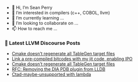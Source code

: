 - 👋 Hi, I’m Sean Perry
- 👀 I’m interested in compilers (c++, COBOL, llvm)
- 🌱 I’m currently learning ...
- 💞️ I’m looking to collaborate on ...
- 📫 How to reach me ...

<!---
s66perry/s66perry is a ✨ special ✨ repository because its `README.md` (this file) appears on your GitHub profile.
You can click the Preview link to take a look at your changes.
--->
### 📕 Latest LLVM Discourse Posts

<!-- DISCOURSE-LLVM:START -->
- [Cmake doesn&#39;t regenerate all TableGen target files](https://discourse.llvm.org/t/cmake-doesnt-regenerate-all-tablegen-target-files/87901#post_2)
- [Link a pre-compiled bitcodes with my jit code, enabling IPO](https://discourse.llvm.org/t/link-a-pre-compiled-bitcodes-with-my-jit-code-enabling-ipo/87902#post_1)
- [Cmake doesn&#39;t regenerate all TableGen target files](https://discourse.llvm.org/t/cmake-doesnt-regenerate-all-tablegen-target-files/87901#post_1)
- [RFC: Removing the DIA PDB plugin from LLDB](https://discourse.llvm.org/t/rfc-removing-the-dia-pdb-plugin-from-lldb/87827#post_17)
- [Ctad-maybe-unsupported with lambda](https://discourse.llvm.org/t/ctad-maybe-unsupported-with-lambda/87899#post_1)
<!-- DISCOURSE-LLVM:END -->
